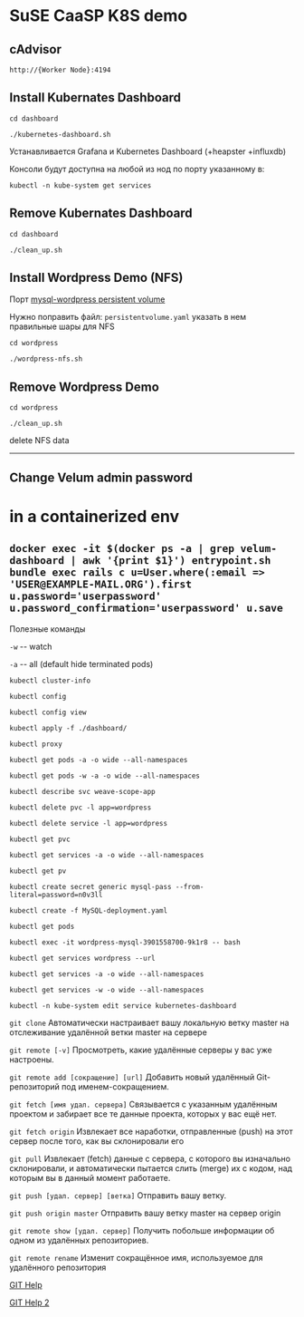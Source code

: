 # SuSE CaaSP K8S demo


## cAdvisor
`http://{Worker Node}:4194`

## Install Kubernates Dashboard

`cd dashboard`

`./kubernetes-dashboard.sh`

Устанавливается Grafana и Kubernetes Dashboard (+heapster +influxdb)

Консоли будут доступна на любой из нод по порту указанному в:

`kubectl -n kube-system get services`

## Remove Kubernates Dashboard

`cd dashboard`

`./clean_up.sh`

## Install Wordpress Demo (NFS)
Порт [mysql-wordpress persistent volume](https://kubernetes.io/docs/tutorials/stateful-application/mysql-wordpress-persistent-volume/)

Нужно поправить файл: `persistentvolume.yaml`
указать в нем правильные шары для NFS

`cd wordpress`

`./wordpress-nfs.sh`

## Remove Wordpress Demo

`cd wordpress`

`./clean_up.sh`

delete NFS data

---
## Change Velum admin password
# in a containerized env

`docker exec -it $(docker ps -a | grep velum-dashboard | awk '{print $1}') entrypoint.sh bundle exec rails c
u=User.where(:email => 'USER@EXAMPLE-MAIL.ORG').first
u.password='userpassword'
u.password_confirmation='userpassword'
u.save`
---

Полезные команды

`-w` -- watch

`-a` -- all (default hide terminated pods)

`kubectl cluster-info`

`kubectl config`

`kubectl config view`

`kubectl apply -f ./dashboard/`

`kubectl proxy`

`kubectl get pods -a -o wide --all-namespaces`

`kubectl get pods -w -a -o wide --all-namespaces`

`kubectl describe svc weave-scope-app`

`kubectl delete pvc -l app=wordpress`

`kubectl delete service -l app=wordpress`

`kubectl get pvc`

`kubectl get services -a -o wide --all-namespaces`

`kubectl get pv`

`kubectl create secret generic mysql-pass --from-literal=password=n0v3ll`

`kubectl create -f MySQL-deployment.yaml`

`kubectl get pods`

`kubectl exec -it wordpress-mysql-3901558700-9k1r8 -- bash`

`kubectl get services wordpress --url`

`kubectl get services -a -o wide --all-namespaces`

`kubectl get services -w -o wide --all-namespaces`

`kubectl -n kube-system edit service kubernetes-dashboard`


`git clone`							Автоматически настраивает вашу локальную ветку master на отслеживание удалённой ветки master на сервере

`git remote [-v]`						Просмотреть, какие удалённые серверы у вас уже настроены.

`git remote add [сокращение] [url]`	Добавить новый удалённый Git-репозиторий под именем-сокращением.

`git fetch [имя удал. сервера]`		Связывается с указанным удалённым проектом и забирает все те данные проекта, которых у вас ещё нет.

`git fetch origin` 					Извлекает все наработки, отправленные (push) на этот сервер после того, как вы склонировали его

`git pull`							Извлекает (fetch) данные с сервера, с которого вы изначально склонировали, и автоматически пытается слить (merge) их с кодом, над которым вы в данный момент работаете.

`git push [удал. сервер] [ветка]`		Отправить вашу ветку.

`git push origin master`				Отправить вашу ветку master на сервер origin

`git remote show [удал. сервер]`		Получить побольше информации об одном из удалённых репозиториев.

`git remote rename`					Изменит сокращённое имя, используемое для удалённого репозитория

[GIT Help](https://git-scm.com/book/ru/v1/%D0%9E%D1%81%D0%BD%D0%BE%D0%B2%D1%8B-Git-%D0%A0%D0%B0%D0%B1%D0%BE%D1%82%D0%B0-%D1%81-%D1%83%D0%B4%D0%B0%D0%BB%D1%91%D0%BD%D0%BD%D1%8B%D0%BC%D0%B8-%D1%80%D0%B5%D0%BF%D0%BE%D0%B7%D0%B8%D1%82%D0%BE%D1%80%D0%B8%D1%8F%D0%BC%D0%B8)

[GIT Help 2](https://eax.me/git-commands/)


